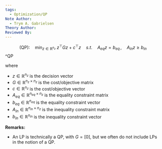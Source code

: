 ```yaml
---
tags:
  - Optimization/QP
Note Author:
  - Trym A. Gabrielsen
Theory Author: 
Reviewed By:
---
```


$$\text{(QP):}\quad \min_{z\in\mathbb{R}^{n_z}} ~z^{\top}Gz+c^{\top}z\quad s.t. \quad A_{eq}z = b_{eq}\, , \quad A_{in}z \geq b_{in}$$ ^QP


where
- $z\in \mathbb{R}^{n_z}$ is the decision vector
- $G \in \mathbb{R}^{n_z\times n_z}$ is the cost/objective matrix
- $c\in \mathbb{R}^{n_z}$ is the cost/objective vector
- $A_{eq}\in \mathbb{R}^{n_{eq}\times n_z}$ is the equality constraint matrix
- $b_{eq} \in \mathbb{R}^{n_{eq}}$ is the equality constraint vector
- $A_{in}\in \mathbb{R}^{n_{in}\times n_z}$ is the inequality constraint matrix
- $b_{in} \in \mathbb{R}^{n_{in}}$ is the inequality constraint vector


**Remarks:**
- An LP is technically a QP, with $G=[0]$, but we often do not include LPs in the notion of a QP.